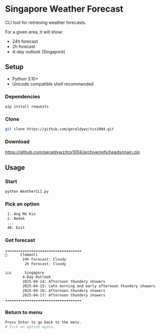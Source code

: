 # Singapore Weather Forecast

CLI tool for retrieving weather forecasts.

For a given area, it will show:
- 24h forecast
- 2h forecast 
- 4-day outlook (Singapore)

## Setup
- Python 3.10+
- Unicode compatible shell recommended

### Dependencies
```bash
pip install requests
```

### Clone
```bash
git clone https://github.com/geraldywz/tcx1004.git
```

### Download
https://github.com/geraldywz/tcx1004/archive/refs/heads/main.zip

## Usage


### Start
```bash
python WeatherCLI.py
```

### Pick an option
```bash
 1. Ang Mo Kio
 2. Bedok
 ...
 48. Exit
```

### Get forecast
```bash
☁☁☁☁☁☁☁☁☁☁☁☁☁☁☁☁☁☁☁☁☁☁☁☁☁☁☁☁☁☁☁☁☁☁☁
📍      Clementi
        24h Forecast: Cloudy
         2h Forecast: Cloudy

🇸🇬      Singapore
        4-Day Outlook
        2025-04-14: Afternoon thundery showers
        2025-04-15: Late morning and early afternoon thundery showers
        2025-04-16: Afternoon thundery showers
        2025-04-17: Afternoon thundery showers
☁☁☁☁☁☁☁☁☁☁☁☁☁☁☁☁☁☁☁☁☁☁☁☁☁☁☁☁☁☁☁☁☁☁☁

```

### Return to menu
```bash
Press Enter to go back to the menu.
# Pick an option again.
```